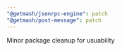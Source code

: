 ```yaml
---
"@getmash/jsonrpc-engine": patch
"@getmash/post-message": patch
---
```


Minor package cleanup for usuability
